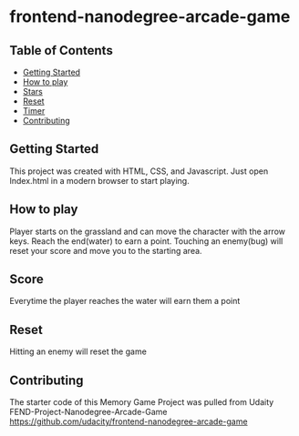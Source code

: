 frontend-nanodegree-arcade-game
===============================

## Table of Contents

* [Getting Started](#gettingStarted)
* [How to play](#play)
* [Stars](#stars)
* [Reset](#reset)
* [Timer](#timer)
* [Contributing](#contributing)

## Getting Started

This project was created with HTML, CSS, and Javascript.
Just open Index.html in a modern browser to start playing.

## How to play

Player starts on the grassland and can move the character with the arrow keys.
Reach the end(water) to earn a point.
Touching an enemy(bug) will reset your score and move you to the starting area.

## Score

Everytime the player reaches the water will earn them a point

## Reset
Hitting an enemy will reset the game

## Contributing

The starter code of this Memory Game Project was pulled from Udaity FEND-Project-Nanodegree-Arcade-Game
https://github.com/udacity/frontend-nanodegree-arcade-game

